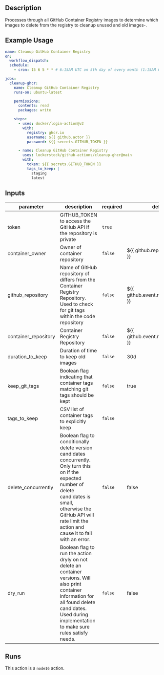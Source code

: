 <!-- action-docs-description -->
## Description

Processes through all GitHub Container Registry images to determine which images to delete from the registry to cleanup unused and old images-.


<!-- action-docs-description -->

## Example Usage

```yaml
name: Cleanup GitHub Container Registry
on:
  workflow_dispatch:
  schedule:
    - cron: 15 6 5 * * # 6:15AM UTC on 5th day of every month (1:15AM CDT/12:15AM CST)

jobs:
  cleanup-ghcr:
    name: Cleanup GitHub Container Registry
    runs-on: ubuntu-latest

    permissions:
      contents: read
      packages: write

    steps:
      - uses: docker/login-action@v2
        with:
          registry: ghcr.io
          username: ${{ github.actor }}
          password: ${{ secrets.GITHUB_TOKEN }}

      - name: Cleanup GitHub Container Registry
        uses: lockerstock/github-actions/cleanup-ghcr@main
        with:
          token: ${{ secrets.GITHUB_TOKEN }}
          tags_to_keep: |
            staging
            latest
```

<!-- action-docs-inputs -->
## Inputs

| parameter | description | required | default |
| - | - | - | - |
| token | GITHUB_TOKEN to access the GitHub API if the repository is private | `true` |  |
| container_owner | Owner of container repository | `false` | ${{ github.repository_owner }} |
| github_repository | Name of GitHub repository of differs from the Container Registry Repository. Used to check for git tags within the code repository | `false` | ${{ github.event.repository.name }} |
| container_repository | Container Registry Repository | `false` | ${{ github.event.repository.name }} |
| duration_to_keep | Duration of time to keep old images | `false` | 30d |
| keep_git_tags | Boolean flag indicating that container tags matching git tags should be kept | `false` | true |
| tags_to_keep | CSV list of container tags to explicitly keep | `false` |  |
| delete_concurrently | Boolean flag to conditionally delete version candidates concurrently. Only turn this on if the expected number of delete candidates is small, otherwise the GitHub API will rate limit the action and cause it to fail with an error. | `false` | false |
| dry_run | Boolean flag to run the action dryly on not delete an container versions. Will also print container information for all found delete candidates. Used during implementation to make sure rules satisfy needs. | `false` | false |



<!-- action-docs-inputs -->

<!-- action-docs-outputs -->

<!-- action-docs-outputs -->

<!-- action-docs-runs -->
## Runs

This action is a `node16` action.


<!-- action-docs-runs -->
